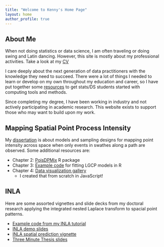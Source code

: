 ```yaml
---
title: "Welcome to Kenny's Home Page"
layout: home
author_profile: true
---
```



## About Me

When not doing statistics or data science, I am often traveling or doing swing
and Latin dancing. However, this site is mostly about my professional
activities. Take a look at my [CV](kflagg-cv)

I care deeply about the next generation of data practitioners with the
knowledge they need to succeed. There were a lot of things I needed to learn
or develop on my own throughout my education and career, so I have put together
some [resources](computing) to get stats/DS students started with computing
tools and methods.

Since completing my degree, I have been working in industry and not actively
participating in academic research. This website exists to support those who
may want to build upon my work.


## Mapping Spatial Point Process Intensity

My [dissertation](https://scholarworks.montana.edu/xmlui/handle/1/16040) is
about models and sampling designs for mapping point intensity across space
when only events in swathes along a path are observed. Some additional
resources are:
- Chapter 2: [PoisDPMix](https://github.com/kflagg/poisDPmix) R package
- Chapter 3: [Example code](https://github.com/kflagg/jas-inla-review) for fitting LGCP models in R
- Chapter 4: [Data visualization gallery](manuscript2/graphics)
  - I created that from scratch in JavaScript!

## INLA

Here are some assorted vignettes and slide decks from my doctoral research
applying the integrated nested Laplace transform to spacial point patterns.

- [Example code from my INLA tutorial](https://github.com/kflagg/jas-inla-review)
- [INLA demo slides](manuscript2/presentations/inlademo.html)
- [INLA spatial prediction vignette](manuscript2/vignettes/prediction.html)
- [Three Minute Thesis slides](flagg-3min.html)

